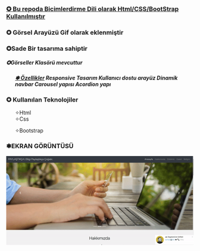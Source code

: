 
<u> <h3>✪ Bu repoda Bicimlerdirme Dili olarak Html/CSS/BootStrap Kullanılmıştır</h3></u>
<h3>✪ Görsel Arayüzü Gif olarak eklenmiştir<h3>
<p> ✪Sade Bir tasarıma sahiptir</p>
<h5> ✪Görseller Klasörü mevcuttur<h5>
<ul>
<u> ❃ Özellikler</u>
Responsive Tasarım
Kullanıcı dostu arayüz
Dinamik navbar
Carousel yapısı
Acordion yapı
</ul>
<h3>✪ Kullanılan Teknolojiler </h3>
 <ul>
 ✧Html  <br>
 ✧Css <br>

 ✧Bootstrap
</ul>

 <h3>❃EKRAN GÖRÜNTÜSÜ </h3>
 
![alt text](<gif görsel-1.gif>)
